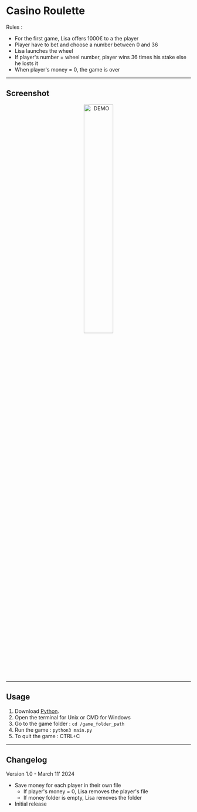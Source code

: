# Casino Roulette
Rules : 
- For the first game, Lisa offers 1000€ to a the player
- Player have to bet and choose a number between 0 and 36
- Lisa launches the wheel
- If player's number = wheel number, player wins 36 times his stake else he losts it
- When player's money = 0, the game is over

---

## Screenshot
<div align="center">
    <img
        src="https://github.com/AyckinnLisa/blob/main/casino_roulette/screenshot.png"
        alt="DEMO"
        style="width:40%">
</div>

---

## Usage
1. Download [Python](https://www.python.org/downloads/).
2. Open the terminal for Unix or CMD for Windows
3. Go to the game folder : ```cd /game_folder_path```
4. Run the game : ```python3 main.py```
5. To quit the game : CTRL+C

---

## Changelog
Version 1.0 - March 11' 2024
- Save money for each player in their own file
    - If player's money = 0, Lisa removes the player's file
    - If money folder is empty, Lisa removes the folder
- Initial release
